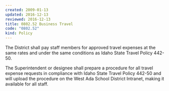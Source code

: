 ```yaml
---
created: 2009-01-13
updated: 2016-12-13
reviewed: 2016-12-13
title: 0802.52 Business Travel
code: "0802.52"
kind: Policy
---
```


The District shall pay staff members for approved travel expenses at the same rates and under the same conditions as Idaho State Travel Policy 442-50.

The Superintendent or designee shall prepare a procedure for all travel expense requests in compliance with Idaho State Travel Policy 442-50 and will upload the procedure on the West Ada School District Intranet, making it available for all staff.
